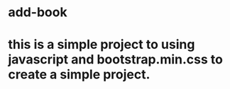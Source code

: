 # add-book
# this is a simple project to using javascript and bootstrap.min.css to create a simple project.
